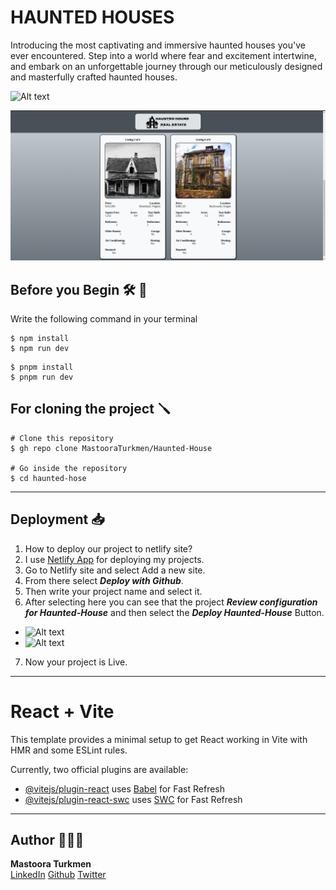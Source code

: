 # HAUNTED HOUSES

Introducing the most captivating and immersive haunted houses you've ever encountered. Step into a world where fear and excitement intertwine, and embark on an unforgettable journey through our meticulously designed and masterfully crafted haunted houses. 

![Alt text](./images/screenshot-of-site.png)

![Alt text](./images/screenshot-of-site2.png)

## Before you Begin 🛠 🔨

Write the following command in your terminal

```
$ npm install
$ npm run dev
````

```
$ pnpm install
$ pnpm run dev
```

## For cloning the project 🪛

```
# Clone this repository
$ gh repo clone MastooraTurkmen/Haunted-House

# Go inside the repository
$ cd haunted-hose
```

------

## Deployment  📥

1. How to deploy our project to netlify site?
2. I use [Netlify App](https://app.netlify.com/) for deploying my projects.
3. Go to Netlify site and select Add a new site.
4. From there select **_Deploy with Github_**.
5. Then write your project name and select it.
6. After selecting here you can see that the project **_Review configuration for Haunted-House_** and then select the **_Deploy Haunted-House_** Button.
  + ![Alt text](./images/image.png)
  + ![Alt text](./images/image-1.png)
7. Now your project is Live.


------

# React + Vite

This template provides a minimal setup to get React working in Vite with HMR and some ESLint rules.

Currently, two official plugins are available:

- [@vitejs/plugin-react](https://github.com/vitejs/vite-plugin-react/blob/main/packages/plugin-react/README.md) uses [Babel](https://babeljs.io/) for Fast Refresh
- [@vitejs/plugin-react-swc](https://github.com/vitejs/vite-plugin-react-swc) uses [SWC](https://swc.rs/) for Fast Refresh

------


## Author 👩🏻‍💻 

**Mastoora Turkmen**  
[LinkedIn](https://www.linkedin.com/in/mastoora-turkmen/)
[Github](https://github.com/MastooraTurkmen/) 
[Twitter](https://twitter.com/MastooraJ22)